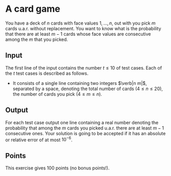 # A card game

You have a deck of $n$ cards with face values $1, \ldots, n$, out with you pick $m$ cards u.a.r. without replacement. You want to know what is the probability that there are at least $m - 1$ cards whose face values are consecutive among the $m$ that you picked.

## Input
  The first line of the input contains the number $t \leq 10$ of test cases.
  Each of the $t$ test cases is described as follows.
  
  - It consists of a single line containing two integers $\verb|n m|$,
      separated by a space, denoting the total number of cards ($4 \leq n \leq
      20)$, the number of cards you pick ($4 \leq m \leq n$). 

## Output
  For each test case output one line containing a real number denoting the
  probability that among the $m$ cards you picked u.a.r. there are at least $m - 1$ consecutive ones. Your
  solution is going to be accepted if it has an absolute or relative error of at
  most $10^{-6}$.

## Points
  This exercise gives $100$ points (no bonus points!).


